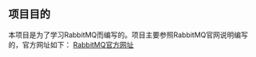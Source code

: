 ## 项目目的
本项目是为了学习RabbitMQ而编写的。项目主要参照RabbitMQ官网说明编写的，官方网址如下：
[RabbitMQ官方网址](https://www.rabbitmq.com/getstarted.html)